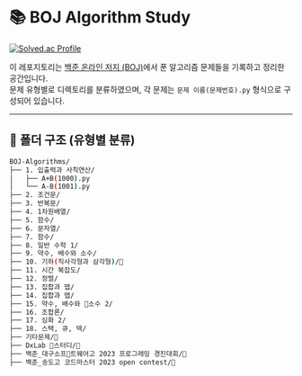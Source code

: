 # 📚 BOJ Algorithm Study

[![Solved.ac Profile](http://mazassumnida.wtf/api/v2/generate_badge?boj=gapbu123)](https://solved.ac/gapbu123/)

이 레포지토리는 [백준 온라인 저지 (BOJ)](https://www.acmicpc.net/)에서 푼 알고리즘 문제들을 기록하고 정리한 공간입니다.  
문제 유형별로 디렉토리를 분류하였으며, 각 문제는 `문제 이름(문제번호).py` 형식으로 구성되어 있습니다.

---

## 📁 폴더 구조 (유형별 분류)

```bash
BOJ-Algorithms/
├── 1. 입출력과 사칙연산/
│   ├── A+B(1000).py
│   └── A-B(1001).py
├── 2. 조건문/
├── 3. 반복문/
├── 4. 1차원배열/
├── 5. 함수/
├── 6. 문자열/
├── 7. 함수/
├── 8. 일반 수학 1/
├── 9. 약수, 배수와 소수/
├── 10. 기하(직사각형과 삼각형)/
├── 11. 시간 복잡도/
├── 12. 정렬/
├── 13. 집합과 맵/
├── 14. 집합과 맵/
├── 15. 약수, 배수와 소수 2/
├── 16. 조합론/
├── 17. 심화 2/
├── 18. 스택, 큐, 덱/
├── 기타문제/
├── DxLab 스터디/
├── 백준_대구소프트웨어고 2023 프로그래밍 경진대회/
├── 백준_송도고 코드마스터 2023 open contest/


